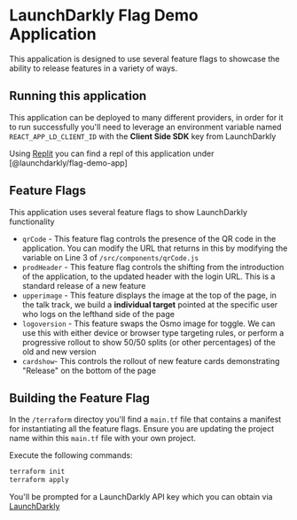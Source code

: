 # LaunchDarkly Flag Demo Application 

This appalication is designed to use several feature flags to showcase the ability to release features in a variety of ways. 

## Running this application 

This application can be deployed to many different providers, in order for it to run successfully you'll need to leverage an environment variable named `REACT_APP_LD_CLIENT_ID` with the **Client Side SDK** key from LaunchDarkly 

Using [Replit](https://www.replit.com) you can find a repl of this application under [@launchdarkly/flag-demo-app] 

## Feature Flags 

This application uses several feature flags to show LaunchDarkly functionality 

* `qrCode` - This feature flag controls the presence of the QR code in the application. You can modify the URL that returns in this by modifying the variable on Line 3 of `/src/components/qrCode.js`
* `prodHeader` - This feature flag controls the shifting from the introduction of the application, to the updated header with the login URL. This is a standard release of a new feature 
* `upperimage` - This feature displays the image at the top of the page, in the talk track, we build a **individual target** pointed at the specific user who logs on the lefthand side of the page 
* `logoversion` - This feature swaps the Osmo image for toggle. We can use this with either device or browser type targeting rules, or perform a progressive rollout to show 50/50 splits (or other percentages) of the old and new version 
* `cardshow`- This controls the rollout of new feature cards demonstrating "Release" on the bottom of the page

## Building the Feature Flag 

In the `/terraform` directoy you'll find a `main.tf` file that contains a manifest for instantiating all the feature flags. Ensure you are updating the project name within this `main.tf` file with your own project. 

Execute the following commands: 

```bash
terraform init 
terraform apply 
```

You'll be prompted for a LaunchDarkly API key which you can obtain via [LaunchDarkly](https://app.launchdarkly.com)
